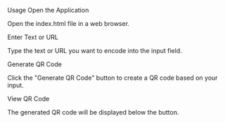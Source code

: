 Usage
Open the Application

Open the index.html file in a web browser.

Enter Text or URL

Type the text or URL you want to encode into the input field.

Generate QR Code

Click the "Generate QR Code" button to create a QR code based on your input.

View QR Code

The generated QR code will be displayed below the button.

